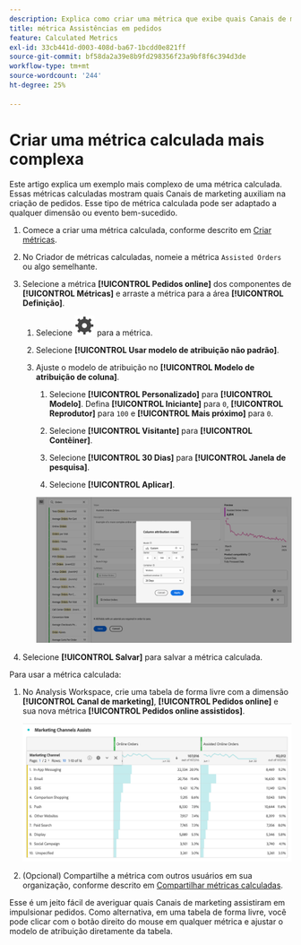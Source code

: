 ```yaml
---
description: Explica como criar uma métrica que exibe quais Canais de marketing fornecem assistência em impulsionar pedidos. Isso pode ser adaptado a qualquer dimensão ou evento de sucesso de seu interesse.
title: métrica Assistências em pedidos
feature: Calculated Metrics
exl-id: 33cb441d-d003-408d-ba67-1bcdd0e821ff
source-git-commit: bf58da2a39e8b9fd298356f23a9bf8f6c394d3de
workflow-type: tm+mt
source-wordcount: '244'
ht-degree: 25%

---
```


# Criar uma métrica calculada mais complexa

Este artigo explica um exemplo mais complexo de uma métrica calculada. Essas métricas calculadas mostram quais Canais de marketing auxiliam na criação de pedidos. Esse tipo de métrica calculada pode ser adaptado a qualquer dimensão ou evento bem-sucedido.

1. Comece a criar uma métrica calculada, conforme descrito em [Criar métricas](/help/components/c-calcmetrics/c-workflow/cm-workflow/c-build-metrics/cm-build-metrics.md).

1. No Criador de métricas calculadas, nomeie a métrica `Assisted Orders` ou algo semelhante.

1. Selecione a métrica **[!UICONTROL Pedidos online]** dos componentes de **[!UICONTROL Métricas]** e arraste a métrica para a área **[!UICONTROL Definição]**.

   1. Selecione ![Configuração](/help/assets/icons/Setting.svg) para a métrica.
   1. Selecione **[!UICONTROL Usar modelo de atribuição não padrão]**.
   1. Ajuste o modelo de atribuição no **[!UICONTROL Modelo de atribuição de coluna]**.
      1. Selecione **[!UICONTROL Personalizado]** para **[!UICONTROL Modelo]**. Defina **[!UICONTROL Iniciante]** para `0`, **[!UICONTROL Reprodutor]** para `100` e **[!UICONTROL Mais próximo]** para `0`.
      1. Selecione **[!UICONTROL Visitante]** para **[!UICONTROL Contêiner]**.
      1. Selecione **[!UICONTROL 30 Dias]** para **[!UICONTROL Janela de pesquisa]**.

      1. Selecione **[!UICONTROL Aplicar]**.

      ![Modelo de atribuição de coluna](assets/complex-calculated-metric.png)

1. Selecione **[!UICONTROL Salvar]** para salvar a métrica calculada.

Para usar a métrica calculada:

1. No Analysis Workspace, crie uma tabela de forma livre com a dimensão **[!UICONTROL Canal de marketing]**, **[!UICONTROL Pedidos online]** e sua nova métrica **[!UICONTROL Pedidos online assistidos]**.

   ![Pedidos Online Assistidos por Canal de Marketing](assets/marketing-channel-assists.png)

1. (Opcional) Compartilhe a métrica com outros usuários em sua organização, conforme descrito em [Compartilhar métricas calculadas](/help/components/c-calcmetrics/c-workflow/cm-workflow/cm-sharing.md).

Esse é um jeito fácil de averiguar quais Canais de marketing assistiram em impulsionar pedidos. Como alternativa, em uma tabela de forma livre, você pode clicar com o botão direito do mouse em qualquer métrica e ajustar o modelo de atribuição diretamente da tabela.
